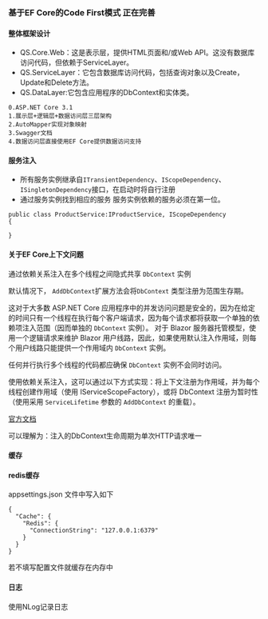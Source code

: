 ### 基于EF Core的Code First模式 正在完善
#### 整体框架设计
- QS.Core.Web：这是表示层，提供HTML页面和/或Web API。这没有数据库访问代码，但依赖于ServiceLayer。
- QS.ServiceLayer：它包含数据库访问代码，包括查询对象以及Create，Update和Delete方法。
- QS.DataLayer:它包含应用程序的DbContext和实体类。
```
0.ASP.NET Core 3.1
1.展示层+逻辑层+数据访问层三层架构
2.AutoMapper实现对象映射
3.Swagger文档
4.数据访问层直接使用EF Core提供数据访问支持
```

#### 服务注入
- 所有服务实例继承自`ITransientDependency`、`IScopeDependency`、`ISingletonDependency`接口，在启动时将自行注册
- 通过服务实例找到相应的服务 服务实例依赖的服务必须在第一位。
```
public class ProductService:IProductService, IScopeDependency
{

}
```

#### 关于EF Core上下文问题 

通过依赖关系注入在多个线程之间隐式共享 `DbContext` 实例

默认情况下， `AddDbContext`扩展方法会将`DbContext` 类型注册为范围生存期。

这对于大多数 ASP.NET Core 应用程序中的并发访问问题是安全的，因为在给定的时间只有一个线程在执行每个客户端请求，因为每个请求都将获取一个单独的依赖项注入范围（因而单独的 `DbContext` 实例）。 对于 Blazor 服务器托管模型，使用一个逻辑请求来维护 Blazor 用户线路，因此，如果使用默认注入作用域，则每个用户线路只能提供一个作用域内 `DbContext` 实例。

任何并行执行多个线程的代码都应确保 `DbContext` 实例不会同时访问。

使用依赖关系注入，这可以通过以下方式实现：将上下文注册为作用域，并为每个线程创建作用域（使用 IServiceScopeFactory），或将 DbContext 注册为暂时性（使用采用 `ServiceLifetime` 参数的 `AddDbContext` 的重载）。

[官方文档](https://docs.microsoft.com/zh-cn/ef/core/miscellaneous/configuring-dbcontext)

可以理解为：注入的DbContext生命周期为单次HTTP请求唯一

#### 缓存
#### redis缓存

appsettings.json 文件中写入如下 
```
{
  "Cache": {
    "Redis": {
      "ConnectionString": "127.0.0.1:6379"
    }
  }
}

```

若不填写配置文件就缓存在内存中

#### 日志

使用NLog记录日志
